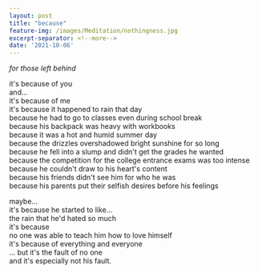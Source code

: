 ```yaml
---
layout: post
title: "because"
feature-img: /images/Meditation/nothingness.jpg
excerpt-separator: <!--more-->
date: '2021-10-06'
---
```

<i>for those left behind</i>

it's because of you  
and...  
it's because of me  
it's because it happened to rain that day  
because he had to go to classes even during school break  
because his backpack was heavy with workbooks  
because it was a hot and humid summer day  
because the drizzles overshadowed bright sunshine for so long  
because he fell into a slump and didn't get the grades he wanted  
because the competition for the college entrance exams was too intense  
because he couldn't draw to his heart's content  
because his friends didn't see him for who he was  
because his parents put their selfish desires before his feelings  

maybe...  
it's because he started to like...  
the rain that he'd hated so much  
it's because  
no one was able to teach him how to love himself  
it's because of everything and everyone  
... but it's the fault of no one  
and it's especially not his fault.


